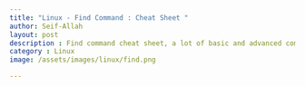 ```yaml
---
title: "Linux - Find Command : Cheat Sheet "  
author: Seif-Allah
layout: post
description : Find command cheat sheet, a lot of basic and advanced commands.
category : Linux
image: /assets/images/linux/find.png

---
```

<script src="https://gist.github.com/seifallahhomrani1/c3c02887aab8f077690505bfb726d34e.js"></script>
